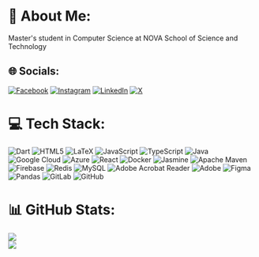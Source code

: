 # 💫 About Me:
Master's student in Computer Science at NOVA School of Science and Technology<br> 


## 🌐 Socials:
[![Facebook](https://img.shields.io/badge/Facebook-%231877F2.svg?logo=Facebook&logoColor=white)](https://facebook.com/guilherme.filipe.9041) [![Instagram](https://img.shields.io/badge/Instagram-%23E4405F.svg?logo=Instagram&logoColor=white)](https://instagram.com/gfsps) [![LinkedIn](https://img.shields.io/badge/LinkedIn-%230077B5.svg?logo=linkedin&logoColor=white)](https://linkedin.com/in/guilherme-santana-a1a9a5206) [![X](https://img.shields.io/badge/X-black.svg?logo=X&logoColor=white)](https://x.com/gfsps) 

# 💻 Tech Stack:
![Dart](https://img.shields.io/badge/dart-%230175C2.svg?style=plastic&logo=dart&logoColor=white) ![HTML5](https://img.shields.io/badge/html5-%23E34F26.svg?style=plastic&logo=html5&logoColor=white) ![LaTeX](https://img.shields.io/badge/latex-%23008080.svg?style=plastic&logo=latex&logoColor=white) ![JavaScript](https://img.shields.io/badge/javascript-%23323330.svg?style=plastic&logo=javascript&logoColor=%23F7DF1E) ![TypeScript](https://img.shields.io/badge/typescript-%23007ACC.svg?style=plastic&logo=typescript&logoColor=white) ![Java](https://img.shields.io/badge/java-%23ED8B00.svg?style=plastic&logo=openjdk&logoColor=white) ![Google Cloud](https://img.shields.io/badge/GoogleCloud-%234285F4.svg?style=plastic&logo=google-cloud&logoColor=white) ![Azure](https://img.shields.io/badge/azure-%230072C6.svg?style=plastic&logo=microsoftazure&logoColor=white) ![React](https://img.shields.io/badge/react-%2320232a.svg?style=plastic&logo=react&logoColor=%2361DAFB) ![Docker](https://img.shields.io/badge/docker-%230db7ed.svg?style=plastic&logo=docker&logoColor=white) ![Jasmine](https://img.shields.io/badge/jasmine-%238A4182.svg?style=plastic&logo=jasmine&logoColor=white) ![Apache Maven](https://img.shields.io/badge/Apache%20Maven-C71A36?style=plastic&logo=Apache%20Maven&logoColor=white) ![Firebase](https://img.shields.io/badge/firebase-a08021?style=plastic&logo=firebase&logoColor=ffcd34) ![Redis](https://img.shields.io/badge/redis-%23DD0031.svg?style=plastic&logo=redis&logoColor=white) ![MySQL](https://img.shields.io/badge/mysql-4479A1.svg?style=plastic&logo=mysql&logoColor=white) ![Adobe Acrobat Reader](https://img.shields.io/badge/Adobe%20Acrobat%20Reader-EC1C24.svg?style=plastic&logo=Adobe%20Acrobat%20Reader&logoColor=white) ![Adobe](https://img.shields.io/badge/adobe-%23FF0000.svg?style=plastic&logo=adobe&logoColor=white) ![Figma](https://img.shields.io/badge/figma-%23F24E1E.svg?style=plastic&logo=figma&logoColor=white) ![Pandas](https://img.shields.io/badge/pandas-%23150458.svg?style=plastic&logo=pandas&logoColor=white) ![GitLab](https://img.shields.io/badge/gitlab-%23181717.svg?style=plastic&logo=gitlab&logoColor=white) ![GitHub](https://img.shields.io/badge/github-%23121011.svg?style=plastic&logo=github&logoColor=white)
# 📊 GitHub Stats:
![](https://github-readme-stats.vercel.app/api?username=GuiSantana08&theme=monokai&hide_border=false&include_all_commits=true&count_private=false)<br/>
![](https://github-readme-streak-stats.herokuapp.com/?user=GuiSantana08&theme=monokai&hide_border=false)<br/>

<!-- Proudly created with GPRM ( https://gprm.itsvg.in ) -->
